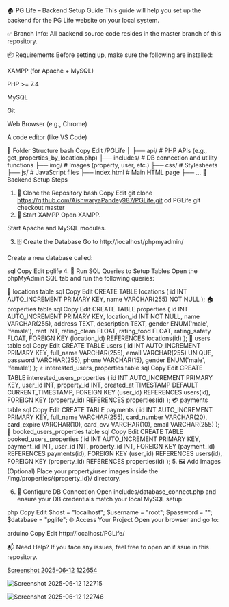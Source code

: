 🏠 PG Life – Backend Setup Guide
This guide will help you set up the backend for the PG Life website on your local system.

✅ Branch Info: All backend source code resides in the master branch of this repository.

📦 Requirements
Before setting up, make sure the following are installed:

XAMPP (for Apache + MySQL)

PHP >= 7.4

MySQL

Git

Web Browser (e.g., Chrome)

A code editor (like VS Code)

📁 Folder Structure
bash
Copy
Edit
/PGLife
│
├── api/                      # PHP APIs (e.g., get_properties_by_location.php)
├── includes/                 # DB connection and utility functions
├── img/                      # Images (property, user, etc.)
├── css/                      # Stylesheets
├── js/                       # JavaScript files
├── index.html                # Main HTML page
├── ...
🔧 Backend Setup Steps
1. 🔁 Clone the Repository
bash
Copy
Edit
git clone https://github.com/AishwaryaPandey987/PGLife.git
cd PGLife
git checkout master
2. 🚀 Start XAMPP
Open XAMPP.

Start Apache and MySQL modules.

3. 🗄️ Create the Database
Go to http://localhost/phpmyadmin/

Create a new database called:

sql
Copy
Edit
pglife
4. 🧱 Run SQL Queries to Setup Tables
Open the phpMyAdmin SQL tab and run the following queries:

📍 locations table
sql
Copy
Edit
CREATE TABLE locations (
    id INT AUTO_INCREMENT PRIMARY KEY,
    name VARCHAR(255) NOT NULL
);
🏠 properties table
sql
Copy
Edit
CREATE TABLE properties (
    id INT AUTO_INCREMENT PRIMARY KEY,
    location_id INT NOT NULL,
    name VARCHAR(255),
    address TEXT,
    description TEXT,
    gender ENUM('male', 'female'),
    rent INT,
    rating_clean FLOAT,
    rating_food FLOAT,
    rating_safety FLOAT,
    FOREIGN KEY (location_id) REFERENCES locations(id)
);
👤 users table
sql
Copy
Edit
CREATE TABLE users (
    id INT AUTO_INCREMENT PRIMARY KEY,
    full_name VARCHAR(255),
    email VARCHAR(255) UNIQUE,
    password VARCHAR(255),
    phone VARCHAR(15),
    gender ENUM('male', 'female')
);
⭐ interested_users_properties table
sql
Copy
Edit
CREATE TABLE interested_users_properties (
    id INT AUTO_INCREMENT PRIMARY KEY,
    user_id INT,
    property_id INT,
    created_at TIMESTAMP DEFAULT CURRENT_TIMESTAMP,
    FOREIGN KEY (user_id) REFERENCES users(id),
    FOREIGN KEY (property_id) REFERENCES properties(id)
);
💳 payments table
sql
Copy
Edit
CREATE TABLE payments (
    id INT AUTO_INCREMENT PRIMARY KEY,
    full_name VARCHAR(255),
    card_number VARCHAR(20),
    card_expire VARCHAR(10),
    card_cvv VARCHAR(10),
    email VARCHAR(255)
);
🧾 booked_users_properties table
sql
Copy
Edit
CREATE TABLE booked_users_properties (
    id INT AUTO_INCREMENT PRIMARY KEY,
    payment_id INT,
    user_id INT,
    property_id INT,
    FOREIGN KEY (payment_id) REFERENCES payments(id),
    FOREIGN KEY (user_id) REFERENCES users(id),
    FOREIGN KEY (property_id) REFERENCES properties(id)
);
5. 🖼️ Add Images (Optional)
Place your property/user images inside the /img/properties/{property_id}/ directory.

6. 🔌 Configure DB Connection
Open includes/database_connect.php and ensure your DB credentials match your local MySQL setup:

php
Copy
Edit
$host = "localhost";
$username = "root";
$password = "";
$database = "pglife";
🌐 Access Your Project
Open your browser and go to:

arduino
Copy
Edit
http://localhost/PGLife/

📬 Need Help?
If you face any issues, feel free to open an i!
ssue in this repository.

[Screenshot 2025-06-12 122654](https://github.com/user-attachments/assets/07c1e88b-ed0c-4149-952b-644d51ec480a)




![Screenshot 2025-06-12 122715](https://github.com/user-attachments/assets/8c052e98-b658-48a8-abe0-eea38275cb30)





![Screenshot 2025-06-12 122746](https://github.com/user-attachments/assets/1ae81d0e-7831-4be1-859c-3ea8320eb329)
